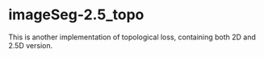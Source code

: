 # imageSeg-2.5_topo

This is another implementation of topological loss, containing both 2D and 2.5D version. 
